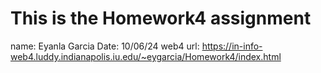 # This is the Homework4 assignment

name: Eyanla Garcia
Date: 10/06/24
web4 url: https://in-info-web4.luddy.indianapolis.iu.edu/~eygarcia/Homework4/index.html
